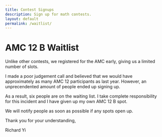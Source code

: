 ```yaml
---
title: Contest Signups
description: Sign up for math contests.
layout: default
permalink: /waitlist/
---
```


# AMC 12 B Waitlist

Unlike other contests, we registered for the AMC early, giving us a limited number of slots.

I made a poor judgement call and believed that we would have approximately as many AMC 12 participants as last year. However, an unprecendented amount of people ended up signing up.

As a result, six people are on the waiting list. I take complete responsibility for this incident and I have given up my own AMC 12 B spot.

We will notify people as soon as possible if any spots open up. 

Thank you for your understanding,

Richard Yi
